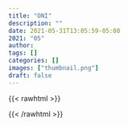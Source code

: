 ```yaml
---
title: "ONI"
description: ""
date: 2021-05-31T13:05:59-05:00
2021: "05"
author:
tags: []
categories: []
images: ["thumbnail.png"]
draft: false
---
```


{{< rawhtml >}}

{{< /rawhtml >}}
